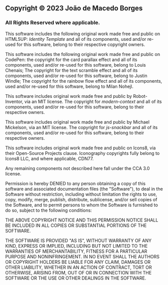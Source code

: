 ## Copyright © 2023 João de Macedo Borges
### All Rights Reserved where applicable.

This software includes the following original work made free and public on HTML5UP: *Identity Template* and all of its components, used and/or re-used for this software, belong to their respective copyright owners.

This software includes the following original work made free and public on CodePen: the copyright for the card parallax effect and all of its components, used and/or re-used for this software, belong to Louis Chenais; The copyright for the text scramble effect and all of its components, used and/or re-used for this software, belong to Justin Windle; The copyright for the rainbow flow effect and all of its components, used and/or re-used for this software, belong to Milan Nohejl.

This software includes original work made free and public by Robot-Inventor, via an MIT license. The copyright for *modern-context* and all of its components, used and/or re-used for this software, belong to their respective owners.

This software includes original work made free and public by Michael Mickelson, via an MIT license. The copyright for *js-snackbar* and all of its components, used and/or re-used for this software, belong to their respective owners.

This software includes original work made free and public on Icons8, via their Open-Source Projects clause. Iconography copyrights fully belong to Icons8 LLC, and where applicable, CDN77.

Any remaining components not described here fall under the CCA 3.0 license.

Permission is hereby DENIED to any person obtaining a copy of this software and associated documentation files (the "Software"), to deal in the Software without restriction, including without limitation the rights to use, copy, modify, merge, publish, distribute, sublicense, and/or sell copies of the Software, and to permit persons to whom the Software is furnished to do so, subject to the following conditions:

THE ABOVE COPYRIGHT NOTICE AND THIS PERMISSION NOTICE SHALL BE INCLUDED IN ALL COPIES OR SUBSTANTIAL PORTIONS OF THE SOFTWARE.

THE SOFTWARE IS PROVIDED "AS IS", WITHOUT WARRANTY OF ANY KIND, EXPRESS OR IMPLIED, INCLUDING BUT NOT LIMITED TO THE WARRANTIES OF MERCHANTABILITY, FITNESS FOR A PARTICULAR PURPOSE AND NONINFRINGEMENT. IN NO EVENT SHALL THE AUTHORS OR COPYRIGHT HOLDERS BE LIABLE FOR ANY CLAIM, DAMAGES OR OTHER LIABILITY, WHETHER IN AN ACTION OF CONTRACT, TORT OR OTHERWISE, ARISING FROM, OUT OF OR IN CONNECTION WITH THE SOFTWARE OR THE USE OR OTHER DEALINGS IN THE SOFTWARE.
